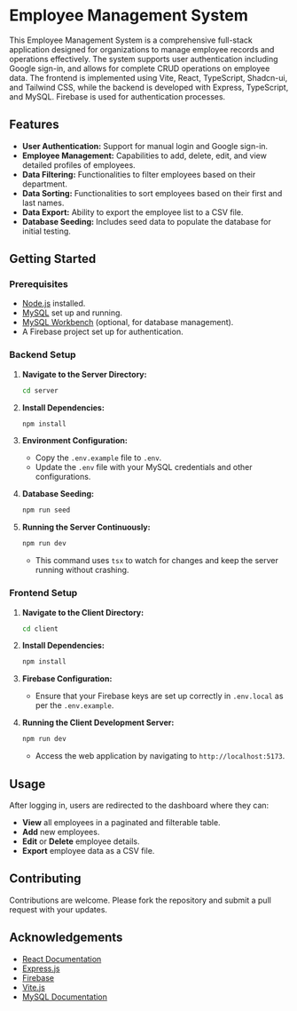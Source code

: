 # Employee Management System

This Employee Management System is a comprehensive full-stack application designed for organizations to manage employee records and operations effectively. The system supports user authentication including Google sign-in, and allows for complete CRUD operations on employee data. The frontend is implemented using Vite, React, TypeScript, Shadcn-ui, and Tailwind CSS, while the backend is developed with Express, TypeScript, and MySQL. Firebase is used for authentication processes.

## Features

- **User Authentication:** Support for manual login and Google sign-in.
- **Employee Management:** Capabilities to add, delete, edit, and view detailed profiles of employees.
- **Data Filtering:** Functionalities to filter employees based on their department.
- **Data Sorting:** Functionalities to sort employees based on their first and last names.
- **Data Export:** Ability to export the employee list to a CSV file.
- **Database Seeding:** Includes seed data to populate the database for initial testing.

## Getting Started

### Prerequisites

- [Node.js](https://nodejs.org/en/download/) installed.
- [MySQL](https://dev.mysql.com/downloads/mysql/) set up and running.
- [MySQL Workbench](https://dev.mysql.com/downloads/workbench/) (optional, for database management).
- A Firebase project set up for authentication.

### Backend Setup

1. **Navigate to the Server Directory:**

   ```bash
   cd server
   ```

2. **Install Dependencies:**

   ```bash
   npm install
   ```

3. **Environment Configuration:**

   - Copy the `.env.example` file to `.env`.
   - Update the `.env` file with your MySQL credentials and other configurations.

4. **Database Seeding:**

   ```bash
   npm run seed
   ```

5. **Running the Server Continuously:**
   ```bash
   npm run dev
   ```
   - This command uses `tsx` to watch for changes and keep the server running without crashing.

### Frontend Setup

1. **Navigate to the Client Directory:**

   ```bash
   cd client
   ```

2. **Install Dependencies:**

   ```bash
   npm install
   ```

3. **Firebase Configuration:**

   - Ensure that your Firebase keys are set up correctly in `.env.local` as per the `.env.example`.

4. **Running the Client Development Server:**
   ```bash
   npm run dev
   ```
   - Access the web application by navigating to `http://localhost:5173`.

## Usage

After logging in, users are redirected to the dashboard where they can:

- **View** all employees in a paginated and filterable table.
- **Add** new employees.
- **Edit** or **Delete** employee details.
- **Export** employee data as a CSV file.

## Contributing

Contributions are welcome. Please fork the repository and submit a pull request with your updates.

## Acknowledgements

- [React Documentation](https://react.dev/blog/2023/03/16/introducing-react-dev)
- [Express.js](https://expressjs.com/)
- [Firebase](https://firebase.google.com/docs)
- [Vite.js](https://vitejs.dev/guide/)
- [MySQL Documentation](https://dev.mysql.com/doc/)
